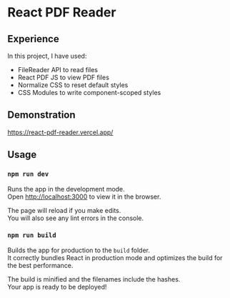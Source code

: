 # React PDF Reader

## Experience

In this project, I have used:

- FileReader API to read files
- React PDF JS to view PDF files
- Normalize CSS to reset default styles
- CSS Modules to write component-scoped styles

## Demonstration
https://react-pdf-reader.vercel.app/

## Usage

### `npm run dev`

Runs the app in the development mode.<br>
Open [http://localhost:3000](http://localhost:3000) to view it in the browser.

The page will reload if you make edits.<br>
You will also see any lint errors in the console.

### `npm run build`

Builds the app for production to the `build` folder.<br>
It correctly bundles React in production mode and optimizes the build for the best performance.

The build is minified and the filenames include the hashes.<br>
Your app is ready to be deployed!
